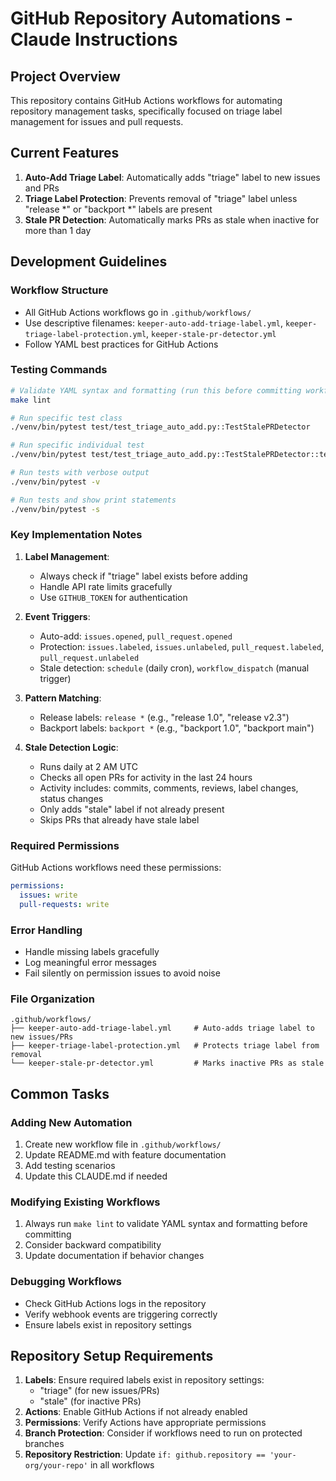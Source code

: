 # GitHub Repository Automations - Claude Instructions

## Project Overview

This repository contains GitHub Actions workflows for automating repository management tasks, specifically focused on triage label management for issues and pull requests.

## Current Features

1. **Auto-Add Triage Label**: Automatically adds "triage" label to new issues and PRs
2. **Triage Label Protection**: Prevents removal of "triage" label unless "release *" or "backport *" labels are present
3. **Stale PR Detection**: Automatically marks PRs as stale when inactive for more than 1 day

## Development Guidelines

### Workflow Structure
- All GitHub Actions workflows go in `.github/workflows/`
- Use descriptive filenames: `keeper-auto-add-triage-label.yml`, `keeper-triage-label-protection.yml`, `keeper-stale-pr-detector.yml`
- Follow YAML best practices for GitHub Actions

### Testing Commands
```bash
# Validate YAML syntax and formatting (run this before committing workflow changes)
make lint

# Run specific test class
./venv/bin/pytest test/test_triage_auto_add.py::TestStalePRDetector

# Run specific individual test
./venv/bin/pytest test/test_triage_auto_add.py::TestStalePRDetector::test_stale_pr_detection_manual_trigger -v

# Run tests with verbose output
./venv/bin/pytest -v

# Run tests and show print statements
./venv/bin/pytest -s
```

### Key Implementation Notes

1. **Label Management**:
   - Always check if "triage" label exists before adding
   - Handle API rate limits gracefully
   - Use `GITHUB_TOKEN` for authentication

2. **Event Triggers**:
   - Auto-add: `issues.opened`, `pull_request.opened`
   - Protection: `issues.labeled`, `issues.unlabeled`, `pull_request.labeled`, `pull_request.unlabeled`
   - Stale detection: `schedule` (daily cron), `workflow_dispatch` (manual trigger)

3. **Pattern Matching**:
   - Release labels: `release *` (e.g., "release 1.0", "release v2.3")
   - Backport labels: `backport *` (e.g., "backport 1.0", "backport main")

4. **Stale Detection Logic**:
   - Runs daily at 2 AM UTC
   - Checks all open PRs for activity in the last 24 hours
   - Activity includes: commits, comments, reviews, label changes, status changes
   - Only adds "stale" label if not already present
   - Skips PRs that already have stale label

### Required Permissions
GitHub Actions workflows need these permissions:
```yaml
permissions:
  issues: write
  pull-requests: write
```

### Error Handling
- Handle missing labels gracefully
- Log meaningful error messages
- Fail silently on permission issues to avoid noise

### File Organization
```
.github/workflows/
├── keeper-auto-add-triage-label.yml     # Auto-adds triage label to new issues/PRs
├── keeper-triage-label-protection.yml   # Protects triage label from removal
└── keeper-stale-pr-detector.yml         # Marks inactive PRs as stale
```

## Common Tasks

### Adding New Automation
1. Create new workflow file in `.github/workflows/`
2. Update README.md with feature documentation
3. Add testing scenarios
4. Update this CLAUDE.md if needed

### Modifying Existing Workflows
1. Always run `make lint` to validate YAML syntax and formatting before committing
2. Consider backward compatibility
3. Update documentation if behavior changes

### Debugging Workflows
- Check GitHub Actions logs in the repository
- Verify webhook events are triggering correctly
- Ensure labels exist in repository settings

## Repository Setup Requirements

1. **Labels**: Ensure required labels exist in repository settings:
   - "triage" (for new issues/PRs)
   - "stale" (for inactive PRs)
2. **Actions**: Enable GitHub Actions if not already enabled
3. **Permissions**: Verify Actions have appropriate permissions
4. **Branch Protection**: Consider if workflows need to run on protected branches
5. **Repository Restriction**: Update `if: github.repository == 'your-org/your-repo'` in all workflows